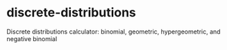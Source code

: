 # discrete-distributions
Discrete distributions calculator: binomial, geometric, hypergeometric, and negative binomial
